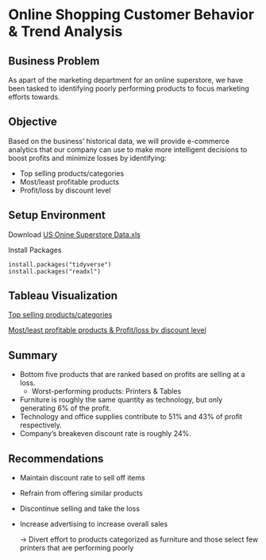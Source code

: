 # Online Shopping Customer Behavior & Trend Analysis

## Business Problem
As apart of the marketing department for an online superstore, we have been tasked to identifying poorly performing products to focus marketing efforts towards.

## Objective
Based on the business’ historical data, we will provide e-commerce analytics that our company can use to make more intelligent decisions to boost profits and minimize losses by identifying:
* Top selling products/categories
* Most/least profitable products 
* Profit/loss by discount level

## Setup Environment

Download [US Onine Superstore Data.xls](https://github.com/rosylin0812/Online-Shopping-Customer-Behavior-Trend-Analysis/blob/main/US%20Onine%20Superstore%20Data.xls)

Install Packages
```
install.packages("tidyverse")
install.packages("readxl")
```

## Tableau Visualization

[Top selling products/categories](https://public.tableau.com/app/profile/fangju4276/viz/OnlineShoppingCustomerBehaviorTrendAnalysis-1/Dashboard3)

[Most/least profitable products & Profit/loss by discount level](https://public.tableau.com/app/profile/fangju4276/viz/OnlineShoppingCustomerBehaviorTrendAnalysis-2/Dashboard2)

## Summary
* Bottom five products that are ranked based on profits are selling at a loss.
  * Worst-performing products: Printers & Tables
* Furniture is roughly the same quantity as technology, but only generating  6% of the profit.
* Technology and office supplies contribute to 51% and 43% of profit respectively.
* Company’s breakeven discount rate is roughly 24%.

## Recommendations
* Maintain discount rate to sell off items
* Refrain from offering similar products
* Discontinue selling and take the loss
* Increase advertising to increase overall sales 
    
    -> Divert effort to products categorized as furniture and those select few printers that are performing poorly

